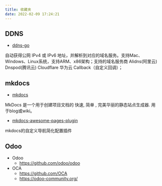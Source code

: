```yaml
---
title: 收藏夹
date: 2022-02-09 17:24:21
---
```


## DDNS

* [ddns-go](https://github.com/jeessy2/ddns-go)

自动获得公网 IPv4 或 IPv6 地址，并解析到对应的域名服务。支持Mac、Windows、Linux系统，支持ARM、x86架构；支持的域名服务商 Alidns(阿里云) Dnspod(腾讯云) Cloudflare 华为云 Callback（自定义回调）；

## mkdocs

* [mkdocs](https://www.mkdocs.org/)

MkDocs 是一个用于创建项目文档的 快速, 简单 , 完美华丽的静态站点生成器. 用于blog或wiki。

* [mkdocs-awesome-pages-plugin](https://github.com/lukasgeiter/mkdocs-awesome-pages-plugin)

mkdocs的自定义导航简化配置插件

## Odoo

* Odoo
    * https://github.com/odoo/odoo
* OCA 
    * https://github.com/OCA
    * https://odoo-community.org/
